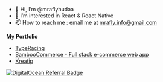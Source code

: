 - 👋 Hi, I’m @mraflyhudaa
- 👀 I’m interested in React & React Native
- 📫 How to reach me : email me at mrafly.info@gmail.com


**My Portfolio**

 - [TypeRacing](https://typeracingspeed.netlify.app/)
 - [BambooCommerce - Full stack e-commerce web app](https://bamboocommerce.vercel.app)
 - [Kreatip](https://kreatip-landing.vercel.app/)

[![DigitalOcean Referral Badge](https://web-platforms.sfo2.cdn.digitaloceanspaces.com/WWW/Badge%201.svg)](https://www.digitalocean.com/?refcode=a4eaa45d3d5f&utm_campaign=Referral_Invite&utm_medium=Referral_Program&utm_source=badge)

<!---
mraflyhudaa/mraflyhudaa is a ✨ special ✨ repository because its `README.md` (this file) appears on your GitHub profile.
You can click the Preview link to take a look at your changes.
--->
